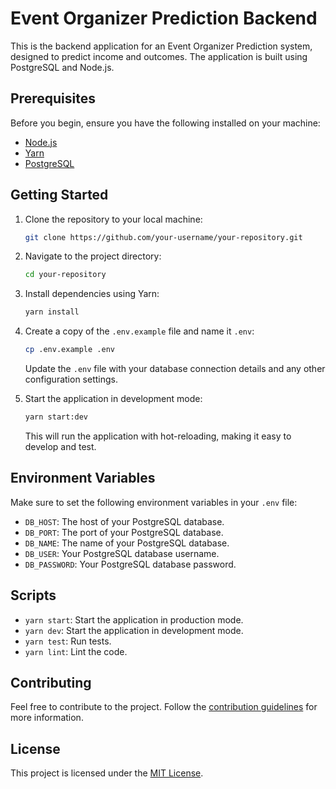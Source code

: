 # Event Organizer Prediction Backend

This is the backend application for an Event Organizer Prediction system, designed to predict income and outcomes. The application is built using PostgreSQL and Node.js.

## Prerequisites

Before you begin, ensure you have the following installed on your machine:

- [Node.js](https://nodejs.org/)
- [Yarn](https://yarnpkg.com/)
- [PostgreSQL](https://www.postgresql.org/)

## Getting Started

1. Clone the repository to your local machine:

   ```bash
   git clone https://github.com/your-username/your-repository.git
   ```

2. Navigate to the project directory:

   ```bash
   cd your-repository
   ```

3. Install dependencies using Yarn:

   ```bash
   yarn install
   ```

4. Create a copy of the `.env.example` file and name it `.env`:

   ```bash
   cp .env.example .env
   ```

   Update the `.env` file with your database connection details and any other configuration settings.

5. Start the application in development mode:

   ```bash
   yarn start:dev
   ```

   This will run the application with hot-reloading, making it easy to develop and test.

## Environment Variables

Make sure to set the following environment variables in your `.env` file:

- `DB_HOST`: The host of your PostgreSQL database.
- `DB_PORT`: The port of your PostgreSQL database.
- `DB_NAME`: The name of your PostgreSQL database.
- `DB_USER`: Your PostgreSQL database username.
- `DB_PASSWORD`: Your PostgreSQL database password.

## Scripts

- `yarn start`: Start the application in production mode.
- `yarn dev`: Start the application in development mode.
- `yarn test`: Run tests.
- `yarn lint`: Lint the code.

## Contributing

Feel free to contribute to the project. Follow the [contribution guidelines](CONTRIBUTING.md) for more information.

## License

This project is licensed under the [MIT License](LICENSE).
```
